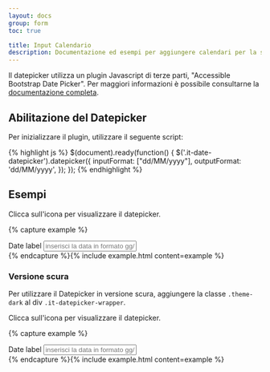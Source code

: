 ```yaml
---
layout: docs
group: form
toc: true

title: Input Calendario
description: Documentazione ed esempi per aggiungere calendari per la selezione di giorni dell'anno
---
```


Il datepicker utilizza un plugin Javascript di terze parti, "Accessible Bootstrap Date Picker". Per maggiori informazioni è possibile consultarne la [documentazione completa](http://eureka2.github.io/ab-datepicker/#).

## Abilitazione del Datepicker

Per inizializzare il plugin, utilizzare il seguente script:

{% highlight js %}
$(document).ready(function() {
$('.it-date-datepicker').datepicker({
inputFormat: ["dd/MM/yyyy"],
outputFormat: 'dd/MM/yyyy',
});
});
{% endhighlight %}

## Esempi

Clicca sull'icona per visualizzare il datepicker.

{% capture example %}

<div class="it-datepicker-wrapper">
  <div class="form-group">
    <label for="date1">Date label</label>
    <input class="form-control it-date-datepicker" id="date1" type="text" placeholder="inserisci la data in formato gg/mm/aaaa">
  </div>
</div>
{% endcapture %}{% include example.html content=example %}

### Versione scura

Per utilizzare il Datepicker in versione scura, aggiungere la classe `.theme-dark` al div `.it-datepicker-wrapper`.

Clicca sull'icona per visualizzare il datepicker.

{% capture example %}

<div class="it-datepicker-wrapper theme-dark">
  <div class="form-group">
    <label for="date2">Date label</label>
    <input class="form-control it-date-datepicker" id="date2" type="text" placeholder="inserisci la data in formato gg/mm/aaaa">
  </div>
</div>
{% endcapture %}{% include example.html content=example %}

<script>
  document.addEventListener("DOMContentLoaded", function() {
    $('.it-date-datepicker').datepicker({
      inputFormat: ["dd/MM/yyyy"],
      outputFormat: 'dd/MM/yyyy',
    });
  })
</script>
